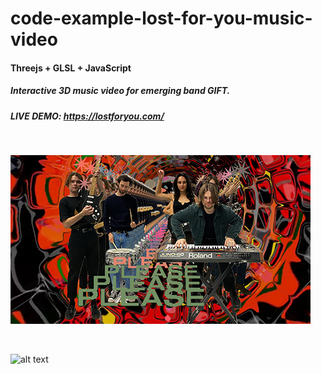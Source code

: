 # code-example-lost-for-you-music-video
 
#### Threejs + GLSL + JavaScript

##### Interactive 3D music video for emerging band GIFT.  

##### LIVE DEMO: https://lostforyou.com/

<br />

![alt text](https://github.com/FuzzyWobble/code-example-lost-for-you-music-video/blob/main/assets/screengrab/gift480.jpg)

<br />

![alt text](https://github.com/FuzzyWobble/code-example-lost-for-you-music-video/blob/main/assets/screengrab/lostforyou.gif)



